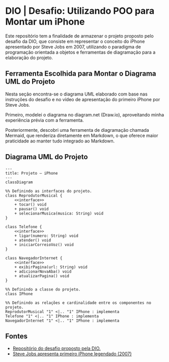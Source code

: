 # DIO | Desafio: Utilizando POO para Montar um iPhone

Este repositório tem a finalidade de armazenar o projeto proposto pelo desafio da DIO, que consiste em representar o conceito do iPhone apresentado por Steve Jobs em 2007, utilizando o paradigma de programação orientada a objetos e ferramentas de diagramação para a elaboração do projeto.  

## Ferramenta Escolhida para Montar o Diagrama UML do Projeto

Nesta seção encontra-se o diagrama UML elaborado com base nas instruções do desafio e no vídeo de apresentação do primeiro iPhone por Steve Jobs.  

Primeiro, modelei o diagrama no diagram.net (Draw.io), aproveitando minha experiência prévia com a ferramenta.  

Posteriormente, descobri uma ferramenta de diagramação chamada Mermaid, que renderiza diretamente em Markdown, o que oferece maior praticidade ao manter tudo integrado ao Markdown.

## Diagrama UML do Projeto

```mermaid
---
title: Projeto — iPhone
---
classDiagram

%% Definindo as interfaces do projeto.
class ReprodutorMusical {
    <<interface>>
    + tocar() void
    + pausar() void
    + selecionarMusica(musica: String) void
}

class Telefone {
    <<interface>>
    + ligar(numero: String) void
    + atender() void
    + iniciarCorreioVoz() void
}

class NavegadorInternet {
    <<interface>>
    + exibirPagina(url: String) void
    + adicionarNovaAba() void
    + atualizarPagina() void
}

%% Definindo a classe do projeto.
class IPhone

%% Definindo as relações e cardinalidade entre os componentes no projeto.
ReprodutorMusical "1" <|.. "1" IPhone : implementa
Telefone "1" <|.. "1" IPhone : implementa
NavegadorInternet "1" <|.. "1" IPhone : implementa
```

## Fontes

- [Repositório do desafio proposto pela DIO.](https://github.com/digitalinnovationone/trilha-java-basico/tree/main/desafios/poo)
- [Steve Jobs apresenta primeiro iPhone legendado (2007)](https://www.youtube.com/watch?v=9ou608QQRq8)
